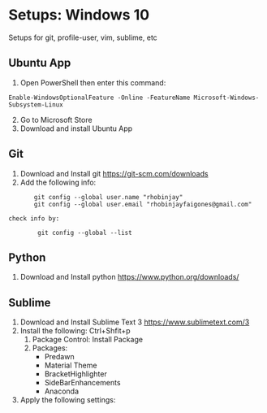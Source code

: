 # Setups: Windows 10
Setups for git, profile-user, vim, sublime, etc

## Ubuntu App
1. Open PowerShell then enter this command:
```
Enable-WindowsOptionalFeature -Online -FeatureName Microsoft-Windows-Subsystem-Linux
```
2. Go to Microsoft Store
3. Download and install Ubuntu App

## Git
1. Download and Install git
	https://git-scm.com/downloads
2. Add the following info:
```
       git config --global user.name "rhobinjay"
       git config --global user.email "rhobinjayfaigones@gmail.com"
```
    check info by:
```
        git config --global --list
```

## Python
1. Download and Install python
https://www.python.org/downloads/

## Sublime
1. Download and Install Sublime Text 3
https://www.sublimetext.com/3
2. Install the following: Ctrl+Shfit+p
	1. Package Control: Install Package
	2. Packages:
		- Predawn
		- Material Theme
		- BracketHighlighter
		- SideBarEnhancements
		- Anaconda
3. Apply the following settings:
